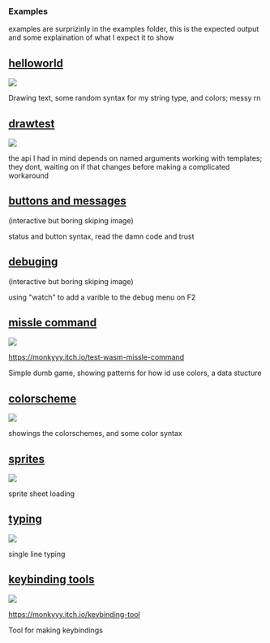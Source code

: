 ### Examples

examples are surprizinly in the examples folder, this is the expected output and some explaination of what I expect it to show

## [helloworld](../examples/001-helloworld.d)

![](helloworld.png)

Drawing text, some random syntax for my string type, and colors; messy rn

## [drawtest](../examples/002-drawtest.d)

![](drawtest.png)

the api I had in mind depends on named arguments working with templates; they dont,
waiting on if that changes before making a complicated workaround

## [buttons and messages](../examples/003-buttons-and-messages.d)

(interactive but boring skiping image)

status and button syntax, read the damn code and trust

## [debuging](../examples/004-debuging.d)

(interactive but boring skiping image)

using "watch" to add a varible to the debug menu on F2

## [missle command](../examples/005-misslecommand.d)

![](missle.gif)

https://monkyyy.itch.io/test-wasm-missle-command

Simple dumb game, showing patterns for how id use colors, a data stucture

## [colorscheme](../examples/006-colorscheme.d)

![](colors.gif)

showings the colorschemes, and some color syntax

## [sprites](../examples/007-sprites.d)

![](sprites.gif)

sprite sheet loading

## [typing](../examples/008-typing.d)

![](type.gif)

single line typing

## [keybinding tools](..examples/009-keybindingstool.d)

![](keybinds.gif)

https://monkyyy.itch.io/keybinding-tool

Tool for making keybindings